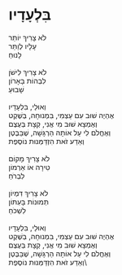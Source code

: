 # בִּלְעָדָיו

לֹא צָרִיךְ יוֹתֵר \
עָלָיו לְוַתֵּר \
לָנוּחַ \
\
לֹא צָרִיךְ לִישֹׁן \
לִבְהוֹת בָּאָרוֹן \
שָׁבוּעַ \
\
וְאוּלַי, בִּלְעָדָיו \
אֶהְיֶה שׁוּב עִם עַצְמִי, בִּמְנוּחָה, בְּשֶׁקֶט \
וְאֶמְצָא שׁוּב מִי אֲנִי, קְצָת בְּעֶצֶם \
וְאֶחֱלֹם לִי עַל אוֹתָהּ הַרְגָּשָׁה, שֶׁבַּבֶּטֶן \
וְאֵדַע זֹאת הִזְדַּמְּנוּת נוֹסֶפֶת \
\
לֹא צָרִיךְ מָקוֹם \
טִירָה אוֹ אַרְמוֹן \
לִבְרֹחַ \
\
לֹא צָרִיךְ דִּמְיוֹן \
תְּמוּנוֹת בָּעִתּוֹן \
לִשְׁכֹּחַ \
\
וְאוּלַי, בִּלְעָדָיו \
אֶהְיֶה שׁוּב עִם עַצְמִי, בִּמְנוּחָה, בְּשֶׁקֶט \
וְאֶמְצָא שׁוּב מִי אֲנִי, קְצָת בְּעֶצֶם \
וְאֶחֱלֹם לִי עַל אוֹתָהּ הַרְגָּשָׁה, שֶׁבַּבֶּטֶן \
וְאֵדַע זֹאת הִזְדַּמְּנוּת נוֹסֶפֶת\